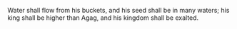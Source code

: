 Water shall flow from his buckets, and his seed shall be in many waters; his king shall be higher than Agag, and his kingdom shall be exalted.
